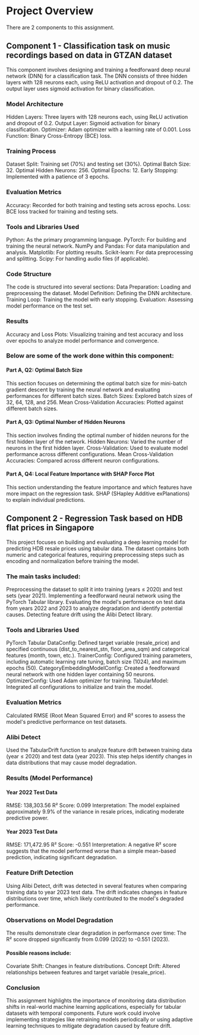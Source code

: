 # Project Overview
There are 2 components to this assignment.
## **Component 1** - Classification task on music recordings based on data in GTZAN dataset 
This component involves designing and training a feedforward deep neural network (DNN) for a classification task. 
The DNN consists of three hidden layers with 128 neurons each, using ReLU activation and dropout of 0.2. 
The output layer uses sigmoid activation for binary classification.

### Model Architecture
Hidden Layers: Three layers with 128 neurons each, using ReLU activation and dropout of 0.2.
Output Layer: Sigmoid activation for binary classification.
Optimizer: Adam optimizer with a learning rate of 0.001.
Loss Function: Binary Cross-Entropy (BCE) loss.

### Training Process
Dataset Split: Training set (70%) and testing set (30%).
Optimal Batch Size: 32.
Optimal Hidden Neurons: 256.
Optimal Epochs: 12.
Early Stopping: Implemented with a patience of 3 epochs.

### Evaluation Metrics
Accuracy: Recorded for both training and testing sets across epochs.
Loss: BCE loss tracked for training and testing sets.

### Tools and Libraries Used
Python: As the primary programming language.
PyTorch: For building and training the neural network.
NumPy and Pandas: For data manipulation and analysis.
Matplotlib: For plotting results.
Scikit-learn: For data preprocessing and splitting.
Scipy: For handling audio files (if applicable).

### Code Structure
The code is structured into several sections:
Data Preparation: Loading and preprocessing the dataset.
Model Definition: Defining the DNN architecture.
Training Loop: Training the model with early stopping.
Evaluation: Assessing model performance on the test set.

### Results
Accuracy and Loss Plots: Visualizing training and test accuracy and loss over epochs to analyze model performance and convergence.

### Below are some of the work done within this component:
#### Part A, Q2: Optimal Batch Size 
This section focuses on determining the optimal batch size for mini-batch gradient descent by training the neural network and evaluating performances for different batch sizes.
Batch Sizes: Explored batch sizes of 32, 64, 128, and 256.
Mean Cross-Validation Accuracies: Plotted against different batch sizes.

#### Part A, Q3: Optimal Number of Hidden Neurons
This section involves finding the optimal number of hidden neurons for the first hidden layer of the network.
Hidden Neurons: Varied the number of neurons in the first hidden layer.
Cross-Validation: Used to evaluate model performance across different configurations.
Mean Cross-Validation Accuracies: Compared across different neuron configurations.

#### Part A, Q4: Local Feature Importance with SHAP Force Plot
This section understanding the feature importance and which features have more impact on the regression task.
SHAP (SHapley Additive exPlanations) to explain individual predictions.

## **Component 2** - Regression Task based on HDB flat prices in Singapore
This project focuses on building and evaluating a deep learning model for predicting HDB resale prices using tabular data. 
The dataset contains both numeric and categorical features, requiring preprocessing steps such as encoding and normalization before training the model.

### The main tasks included:
Preprocessing the dataset to split it into training (years ≤ 2020) and test sets (year 2021).
Implementing a feedforward neural network using the PyTorch Tabular library.
Evaluating the model's performance on test data from years 2022 and 2023 to analyze degradation and identify potential causes.
Detecting feature drift using the Alibi Detect library.

### Tools and Libraries Used
PyTorch Tabular
DataConfig: Defined target variable (resale_price) and specified continuous (dist_to_nearest_stn, floor_area_sqm) and categorical features (month, town, etc.).
TrainerConfig: Configured training parameters, including automatic learning rate tuning, batch size (1024), and maximum epochs (50).
CategoryEmbeddingModelConfig: Created a feedforward neural network with one hidden layer containing 50 neurons.
OptimizerConfig: Used Adam optimizer for training.
TabularModel: Integrated all configurations to initialize and train the model.

### Evaluation Metrics
Calculated RMSE (Root Mean Squared Error) and R² scores to assess the model's predictive performance on test datasets.

### Alibi Detect
Used the TabularDrift function to analyze feature drift between training data (year ≤ 2020) and test data (year 2023). 
This step helps identify changes in data distributions that may cause model degradation.

### Results (Model Performance)
#### Year 2022 Test Data
RMSE: 138,303.56
R² Score: 0.099
Interpretation: The model explained approximately 9.9% of the variance in resale prices, indicating moderate predictive power.

#### Year 2023 Test Data
RMSE: 171,472.95
R² Score: -0.551
Interpretation: A negative R² score suggests that the model performed worse than a simple mean-based prediction, indicating significant degradation.

### Feature Drift Detection
Using Alibi Detect, drift was detected in several features when comparing training data to year 2023 test data. 
The drift indicates changes in feature distributions over time, which likely contributed to the model's degraded performance.

### Observations on Model Degradation
The results demonstrate clear degradation in performance over time:
The R² score dropped significantly from 0.099 (2022) to -0.551 (2023).

#### Possible reasons include:
Covariate Shift: Changes in feature distributions.
Concept Drift: Altered relationships between features and target variable (resale_price).

### Conclusion
This assignment highlights the importance of monitoring data distribution shifts in real-world machine learning applications, 
especially for tabular datasets with temporal components. Future work could involve implementing strategies like retraining models periodically
or using adaptive learning techniques to mitigate degradation caused by feature drift.
